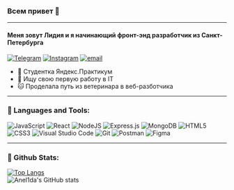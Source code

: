 ### Всем привет :raised_hands:
____
#### Меня зовут Лидия и я начинающий фронт-энд разработчик из Санкт-Петербурга 

[<img alt="Telegram" src="https://img.shields.io/badge/@anel1da-2CA5E0?style=flat&logo=telegram&logoColor=white" />](https://t.me/Anel1da)
[<img alt="Instagram" src="https://img.shields.io/badge/anel1da-%23E4405F.svg?&style=flat&logo=Instagram&logoColor=white"/>](https://instagram.com/anel1da)
[<img alt="email" src="https://img.shields.io/badge/anel1da@yandex.ru-D14836?style=flat&logo=gmail&logoColor=white" />](mailto:anel1da@yandex.ru) 

- :hatching_chick: Студентка Яндекс.Практикум
- :see_no_evil: Ищу свою первую работу в IT
- :cat: Проделала путь из ветеринара в веб-разботчика

____

### 🔧 Languages and Tools:

<img alt="JavaScript" src="https://img.shields.io/badge/javascript-%23323330.svg?&style=for-the-badge&logo=javascript&logoColor=%23F7DF1E"/> <img alt="React" src="https://img.shields.io/badge/react-%2320232a.svg?&style=for-the-badge&logo=react&logoColor=%2361DAFB"/> <img alt="NodeJS" src="https://img.shields.io/badge/node.js-%2343853D.svg?&style=for-the-badge&logo=node.js&logoColor=white"/> <img alt="Express.js" src="https://img.shields.io/badge/express.js-%23404d59.svg?&style=for-the-badge"/> <img alt="MongoDB" src ="https://img.shields.io/badge/MongoDB-%234ea94b.svg?&style=for-the-badge&logo=mongodb&logoColor=white"/> <img alt="HTML5" src="https://img.shields.io/badge/html5-%23E34F26.svg?&style=for-the-badge&logo=html5&logoColor=white"/> <img alt="CSS3" src="https://img.shields.io/badge/css3-%231572B6.svg?&style=for-the-badge&logo=css3&logoColor=white"/>
<img alt="Visual Studio Code" src="https://img.shields.io/badge/VisualStudioCode-0078d7.svg?&style=for-the-badge&logo=visual-studio-code&logoColor=white"/> <img alt="Git" src="https://img.shields.io/badge/git-%23F05033.svg?&style=for-the-badge&logo=git&logoColor=white"/> <img alt="Postman" src="https://img.shields.io/badge/Postman-FF6C37?style=for-the-badge&logo=postman&logoColor=red" /> <img alt="Figma" src="https://img.shields.io/badge/figma-%23F24E1E.svg?&style=for-the-badge&logo=figma&logoColor=white"/>
____

### :link: Github Stats:

[![Top Langs](https://github-readme-stats.vercel.app/api/top-langs/?username=anel1da&theme=gruvbox)](https://github.com/anel1da) </br>
![Anel1da's GitHub stats](https://github-readme-stats.vercel.app/api?username=anel1da&show_icons=true&theme=gruvbox)



<!--
**Anel1da/Anel1da** is a ✨ _special_ ✨ repository because its `README.md` (this file) appears on your GitHub profile.
\
